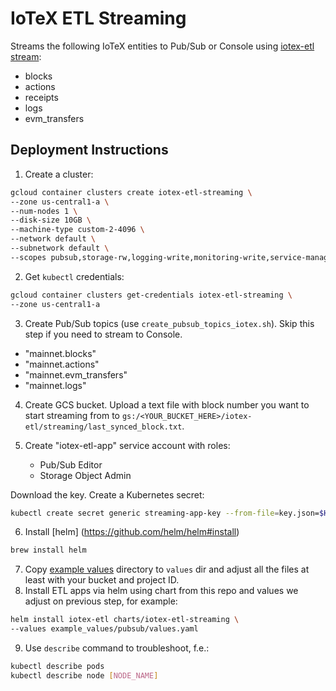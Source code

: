 # IoTeX ETL Streaming

Streams the following IoTeX entities to Pub/Sub or Console using 
[iotex-etl stream](https://github.com/blockchain-etl/iotex-etl/tree/develop/docs/commands.md#stream):

- blocks
- actions
- receipts
- logs
- evm_transfers

## Deployment Instructions

1. Create a cluster:

```bash
gcloud container clusters create iotex-etl-streaming \
--zone us-central1-a \
--num-nodes 1 \
--disk-size 10GB \
--machine-type custom-2-4096 \
--network default \
--subnetwork default \
--scopes pubsub,storage-rw,logging-write,monitoring-write,service-management,service-control,trace
```

2. Get `kubectl` credentials:

```bash
gcloud container clusters get-credentials iotex-etl-streaming \
--zone us-central1-a
```

3. Create Pub/Sub topics (use `create_pubsub_topics_iotex.sh`). Skip this step if you need to stream to Console.
  - "mainnet.blocks" 
  - "mainnet.actions" 
  - "mainnet.evm_transfers" 
  - "mainnet.logs" 

4. Create GCS bucket. Upload a text file with block number you want to start streaming from to 
`gs:/<YOUR_BUCKET_HERE>/iotex-etl/streaming/last_synced_block.txt`.

5. Create "iotex-etl-app" service account with roles:
    - Pub/Sub Editor
    - Storage Object Admin

Download the key. Create a Kubernetes secret:

```bash
kubectl create secret generic streaming-app-key --from-file=key.json=$HOME/Downloads/key.json
```

6. Install [helm] (https://github.com/helm/helm#install) 

```bash
brew install helm
```
7. Copy [example values](example_values) directory to `values` dir and adjust all the files at least with your bucket and project ID.
8. Install ETL apps via helm using chart from this repo and values we adjust on previous step, for example:
```bash
helm install iotex-etl charts/iotex-etl-streaming \ 
--values example_values/pubsub/values.yaml

``` 

9. Use `describe` command to troubleshoot, f.e.:

```bash
kubectl describe pods
kubectl describe node [NODE_NAME]
```
